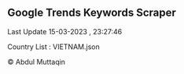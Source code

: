 

## Google Trends Keywords Scraper 
 
Last Update 15-03-2023 , 23:27:46

Country List :
VIETNAM.json



© Abdul Muttaqin 
